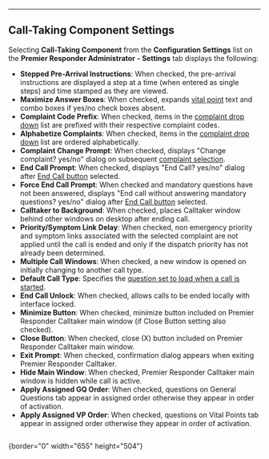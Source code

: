  ------------------------------------
  **Call-Taking Component Settings**
  ------------------------------------

Selecting **Call-Taking Component** from the **Configuration Settings**
list on the **Premier Responder Administrator** **- Settings** tab
displays the following:

-   **Stepped Pre-Arrival Instructions**: When checked, the pre-arrival
    instructions are displayed a step at a time (when entered as single
    steps) and time stamped as they are viewed.
-   **Maximize Answer Boxes**: When checked, expands [vital
    point](Vital%20Points.htm) text and combo boxes if yes/no check
    boxes absent.
-   **Complaint Code Prefix**: When checked, items in the [complaint
    drop down](General%20Questions.htm) list are prefixed with their
    respective complaint codes.
-   **Alphabetize Complaints**: When checked, items in the [complaint
    drop down](General%20Questions.htm) list are ordered alphabetically.
-   **Complaint Change Prompt**: When checked, displays \"Change
    complaint? yes/no\" dialog on subsequent [complaint
    selection](General%20Questions.htm).
-   **End Call Prompt**: When checked, displays \"End Call? yes/no\"
    dialog after [End Call button](Ending%20a%20Case.htm) selected.
-   **Force End Call Prompt**: When checked and mandatory questions have
    not been answered, displays \"End call without answering mandatory
    questions? yes/no\" dialog after [End Call
    button](Ending%20a%20Case.htm) selected.
-   **Calltaker to Background**: When checked, places Calltaker window
    behind other windows on desktop after ending call.
-   **Priority/Symptom Link Delay**: When checked, non emergency
    priority and symptom links associated with the selected complaint
    are not applied until the call is ended and only if the dispatch
    priority has not already been determined.
-   **Multiple Call Windows**: When checked, a new window is opened on
    initially changing to another call type.
-   **Default Call Type**: Specifies the [question set to load when a
    call is started](All%20Caller%20Questions.htm).
-   **End Call Unlock**: When checked, allows calls to be ended locally
    with interface locked.
-   **Minimize Button**: When checked, minimize button included on
    Premier Responder Calltaker main window (if Close Button setting
    also checked).
-   **Close Button**: When checked, close (X) button included on Premier
    Responder Calltaker main window.
-   **Exit Prompt**: When checked, confirmation dialog appears when
    exiting Premier Responder Calltaker.
-   **Hide Main Window**: When checked, Premier Responder Calltaker main
    window is hidden while call is active.
-   **Apply Assigned GQ Order**: When checked, questions on General
    Questions tab appear in assigned order otherwise they appear in
    order of activation.
-   **Apply Assigned VP Order**: When checked, questions on Vital Points
    tab appear in assigned order otherwise they appear in order of
    activation.

<figure><img src=".gitbook/assets/Call-Taking%20Component%20Settings_files/Image001.png" alt=""><figcaption></figcaption></figure>{border="0"
width="655" height="504"}
